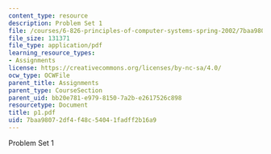 ```yaml
---
content_type: resource
description: Problem Set 1
file: /courses/6-826-principles-of-computer-systems-spring-2002/7baa98072df4f48c54041fadff2b16a9_p1.pdf
file_size: 131371
file_type: application/pdf
learning_resource_types:
- Assignments
license: https://creativecommons.org/licenses/by-nc-sa/4.0/
ocw_type: OCWFile
parent_title: Assignments
parent_type: CourseSection
parent_uid: bb20e781-e979-8150-7a2b-e2617526c898
resourcetype: Document
title: p1.pdf
uid: 7baa9807-2df4-f48c-5404-1fadff2b16a9
---
```

Problem Set 1
